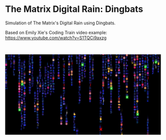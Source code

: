 # The Matrix Digital Rain: Dingbats

Simulation of The Matrix's Digital Rain using Dingbats.

Based on Emily Xie's Coding Train video example:
https://www.youtube.com/watch?v=S1TQCi9axzg

</br>
<p align="center">
  <img src="images/screenShot.png" width="750px"/>
</p>
